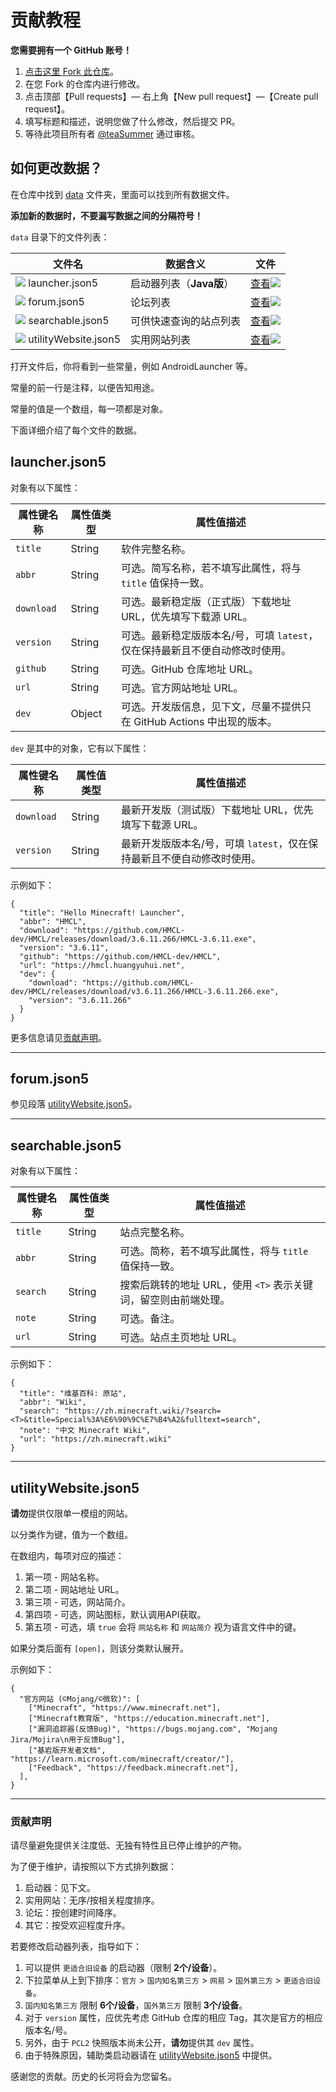 # 贡献教程

**您需要拥有一个 GitHub 账号！**

1. [点击这里 Fork 此仓库](https://github.com/teaSummer/MCiSEE/fork)。
2. 在您 Fork 的仓库内进行修改。
3. 点击顶部【Pull requests】— 右上角【New pull request】—【Create pull request】。
4. 填写标题和描述，说明您做了什么修改，然后提交 PR。
5. 等待此项目所有者 [@teaSummer](https://github.com/teaSummer) 通过审核。

## 如何更改数据？

在仓库中找到 [data](data) 文件夹，里面可以找到所有数据文件。

**添加新的数据时，不要漏写数据之间的分隔符号！**

`data` 目录下的文件列表：

| 文件名                                                                           | 数据含义             | 文件                                                                       |
|-------------------------------------------------------------------------------|------------------|--------------------------------------------------------------------------|
| [![](assets/icon/doc/link-16.svg)](#launcherjson5) launcher.json5             | 启动器列表（**Java版**） | [查看![](assets/icon/doc/link-external-16.svg)](data/launcher.json5)       |
| [![](assets/icon/doc/link-16.svg)](#forumjson5) forum.json5                   | 论坛列表             | [查看![](assets/icon/doc/link-external-16.svg)](data/forum.json5)          |
| [![](assets/icon/doc/link-16.svg)](#searchablejson5) searchable.json5         | 可供快速查询的站点列表      | [查看![](assets/icon/doc/link-external-16.svg)](data/searchable.json5)     |
| [![](assets/icon/doc/link-16.svg)](#utilityWebsitejson5) utilityWebsite.json5 | 实用网站列表           | [查看![](assets/icon/doc/link-external-16.svg)](data/utilityWebsite.json5) |

打开文件后，你将看到一些常量，例如 AndroidLauncher 等。

常量的前一行是注释，以便告知用途。

常量的值是一个数组，每一项都是对象。

下面详细介绍了每个文件的数据。

## launcher.json5

对象有以下属性：

| 属性键名称      | 属性值类型  | 属性值描述                                       |
|------------|--------|---------------------------------------------|
| `title`    | String | 软件完整名称。                                     |
| `abbr`     | String | 可选。简写名称，若不填写此属性，将与 `title` 值保持一致。           |
| `download` | String | 可选。最新稳定版（正式版）下载地址 URL，优先填写下载源 URL。          |
| `version`  | String | 可选。最新稳定版版本名/号，可填 `latest`，仅在保持最新且不便自动修改时使用。 |
| `github`   | String | 可选。GitHub 仓库地址 URL。                         |
| `url`      | String | 可选。官方网站地址 URL。                              |
| `dev`      | Object | 可选。开发版信息，见下文，尽量不提供只在 GitHub Actions 中出现的版本。 |

`dev` 是其中的对象，它有以下属性：

| 属性键名称      | 属性值类型  | 属性值描述                                    |
|------------|--------|------------------------------------------|
| `download` | String | 最新开发版（测试版）下载地址 URL，优先填写下载源 URL。          |
| `version`  | String | 最新开发版版本名/号，可填 `latest`，仅在保持最新且不便自动修改时使用。 |

示例如下：

``` json5
{
  "title": "Hello Minecraft! Launcher",
  "abbr": "HMCL",
  "download": "https://github.com/HMCL-dev/HMCL/releases/download/3.6.11.266/HMCL-3.6.11.exe",
  "version": "3.6.11",
  "github": "https://github.com/HMCL-dev/HMCL",
  "url": "https://hmcl.huangyuhui.net",
  "dev": {
	"download": "https://github.com/HMCL-dev/HMCL/releases/download/v3.6.11.266/HMCL-3.6.11.266.exe",
	"version": "3.6.11.266"
  }
}
```

更多信息请见[贡献声明](#贡献声明)。

---

## forum.json5

参见段落 [utilityWebsite.json5](#utilityWebsitejson5)。

---

## searchable.json5

对象有以下属性：

| 属性键名称    | 属性值类型  | 属性值描述                                 |
|----------|--------|---------------------------------------|
| `title`  | String | 站点完整名称。                               |
| `abbr`   | String | 可选。简称，若不填写此属性，将与 `title` 值保持一致。       |
| `search` | String | 搜索后跳转的地址 URL，使用 `<T>` 表示关键词，留空则由前端处理。 |
| `note`   | String | 可选。备注。                                |
| `url`    | String | 可选。站点主页地址 URL。                        |

示例如下：

``` json5
{
  "title": "维基百科: 原站",
  "abbr": "Wiki",
  "search": "https://zh.minecraft.wiki/?search=<T>&title=Special%3A%E6%90%9C%E7%B4%A2&fulltext=search",
  "note": "中文 Minecraft Wiki",
  "url": "https://zh.minecraft.wiki"
}
```

---

## utilityWebsite.json5

**请勿**提供仅限单一模组的网站。

以分类作为键，值为一个数组。

在数组内，每项对应的描述：

1. 第一项 - 网站名称。
2. 第二项 - 网站地址 URL。
3. 第三项 - 可选，网站简介。
4. 第四项 - 可选，网站图标，默认调用API获取。
5. 第五项 - 可选，填 `true` 会将 `网站名称` 和 `网站简介` 视为语言文件中的键。

如果分类后面有 `[open]`，则该分类默认展开。

示例如下：

``` json5
{
  "官方网站 (©Mojang/©微软)": [
	["Minecraft", "https://www.minecraft.net"],
	["Minecraft教育版", "https://education.minecraft.net"],
	["漏洞追踪器(反馈Bug)", "https://bugs.mojang.com", "Mojang Jira/Mojira\n用于反馈Bug"],
	["基岩版开发者文档", "https://learn.microsoft.com/minecraft/creator/"],
	["Feedback", "https://feedback.minecraft.net"],
  ],
}
```

---

### 贡献声明

请尽量避免提供关注度低、无独有特性且已停止维护的产物。

为了便于维护，请按照以下方式排列数据：

1. 启动器：见下文。
2. 实用网站：无序/按相关程度排序。
3. 论坛：按创建时间降序。
4. 其它：按受欢迎程度升序。

若要修改启动器列表，指导如下：

1. 可以提供 `更适合旧设备` 的启动器（限制 **2个/设备**）。
2. 下拉菜单从上到下排序：`官方` > `国内知名第三方` > `网易` > `国外第三方` > `更适合旧设备`。
3. `国内知名第三方` 限制 **6个/设备**，`国外第三方` 限制 **3个/设备**。
4. 对于 `version` 属性，应优先考虑 GitHub 仓库的相应 Tag，其次是官方的相应版本名/号。
5. 另外，由于 `PCL2` 快照版本尚未公开，**请勿**提供其 `dev` 属性。
6. 由于特殊原因，辅助类启动器请在 [utilityWebsite.json5](data/utilityWebsite.json5) 中提供。

感谢您的贡献。历史的长河将会为您留名。
